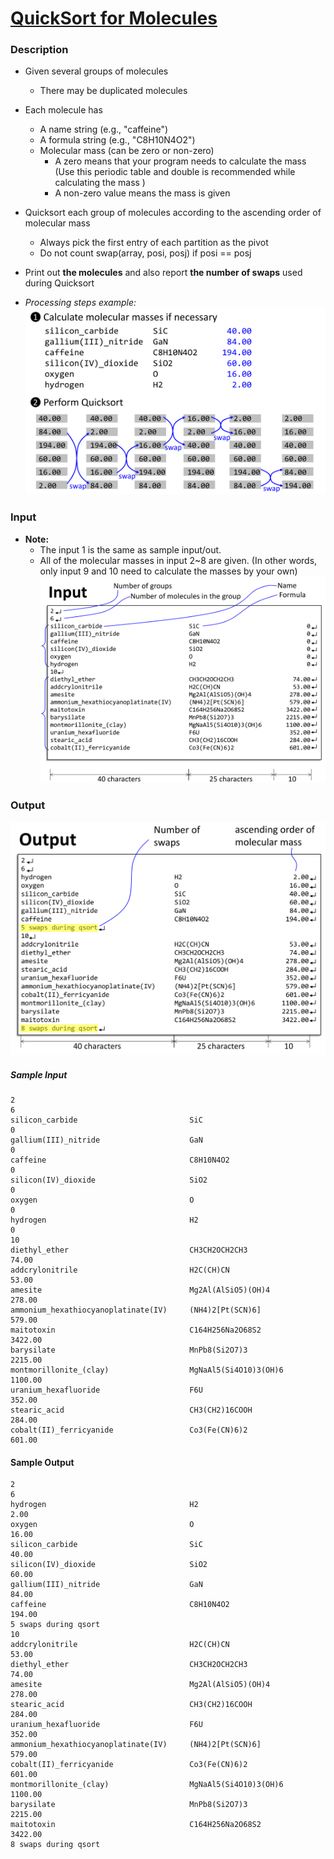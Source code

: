 # [QuickSort for Molecules](https://acm.cs.nthu.edu.tw/problem/11943/)
### Description
- Given several groups of molecules
    -  There may be duplicated molecules
 

- Each molecule has
    - A name string (e.g., "caffeine")
    - A formula string (e.g., "C8H10N4O2")
    - Molecular mass (can be zero or non-zero)
        - A zero means that your program needs to calculate the mass (Use this periodic table and double is recommended while calculating the mass )
        - A non-zero value means the mass is given 
 

- Quicksort each group of molecules according to the ascending order of molecular mass
    - Always pick the first entry of each partition as the pivot
    - Do not count swap(array, posi, posj) if posi == posj
 

- Print out **the molecules** and also report **the number of swaps** used during Quicksort
 

- _Processing steps example:_
![Process](images/process.png)

### Input
- **Note:**
    - The input 1 is the same as sample input/out. 
    - All of the molecular masses in input 2~8 are given. (In other words, only input 9 and 10 need to calculate the masses by your own)
![Input](images/input.png)

### Output
![Output](images/output.png)

##### Sample Input
```
2
6
silicon_carbide                         SiC                               0
gallium(III)_nitride                    GaN                               0
caffeine                                C8H10N4O2                         0
silicon(IV)_dioxide                     SiO2                              0
oxygen                                  O                                 0
hydrogen                                H2                                0
10
diethyl_ether                           CH3CH2OCH2CH3                 74.00
addcrylonitrile                         H2C(CH)CN                     53.00
amesite                                 Mg2Al(AlSiO5)(OH)4           278.00
ammonium_hexathiocyanoplatinate(IV)     (NH4)2[Pt(SCN)6]             579.00
maitotoxin                              C164H256Na2O68S2            3422.00
barysilate                              MnPb8(Si2O7)3               2215.00
montmorillonite_(clay)                  MgNaAl5(Si4O10)3(OH)6       1100.00
uranium_hexafluoride                    F6U                          352.00
stearic_acid                            CH3(CH2)16COOH               284.00
cobalt(II)_ferricyanide                 Co3(Fe(CN)6)2                601.00
```

#### Sample Output
```
2
6
hydrogen                                H2                             2.00
oxygen                                  O                             16.00
silicon_carbide                         SiC                           40.00
silicon(IV)_dioxide                     SiO2                          60.00
gallium(III)_nitride                    GaN                           84.00
caffeine                                C8H10N4O2                    194.00
5 swaps during qsort
10
addcrylonitrile                         H2C(CH)CN                     53.00
diethyl_ether                           CH3CH2OCH2CH3                 74.00
amesite                                 Mg2Al(AlSiO5)(OH)4           278.00
stearic_acid                            CH3(CH2)16COOH               284.00
uranium_hexafluoride                    F6U                          352.00
ammonium_hexathiocyanoplatinate(IV)     (NH4)2[Pt(SCN)6]             579.00
cobalt(II)_ferricyanide                 Co3(Fe(CN)6)2                601.00
montmorillonite_(clay)                  MgNaAl5(Si4O10)3(OH)6       1100.00
barysilate                              MnPb8(Si2O7)3               2215.00
maitotoxin                              C164H256Na2O68S2            3422.00
8 swaps during qsort
```